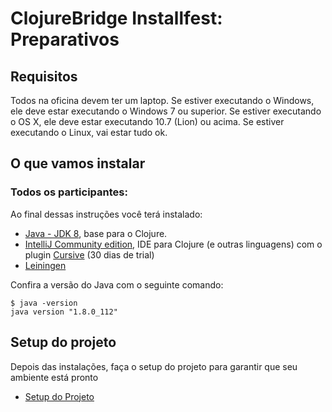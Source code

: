 ClojureBridge Installfest: Preparativos
===========================

## Requisitos

Todos na oficina devem ter um laptop. Se estiver executando o Windows, ele deve estar executando o Windows 7 ou superior. Se estiver executando o OS X, ele deve estar executando 10.7 (Lion) ou acima. Se estiver executando o Linux, vai estar tudo ok.

## O que vamos instalar

### Todos os participantes:

Ao final dessas instruções você terá instalado:

* [Java - JDK 8](http://www.oracle.com/technetwork/java/javase/downloads/jdk8-downloads-2133151.html), base para o Clojure.
* [IntelliJ Community edition](https://www.jetbrains.com/idea/download/), IDE para Clojure (e outras linguagens) com o plugin [Cursive](https://cursive-ide.com/userguide/) (30 dias de trial)
* [Leiningen](https://leiningen.org)


Confira a versão do Java com o seguinte comando:
```
$ java -version
java version "1.8.0_112"
```

## Setup do projeto
Depois das instalações, faça o setup do projeto para garantir que seu ambiente está pronto
* [Setup do Projeto](docs/setup.md)
